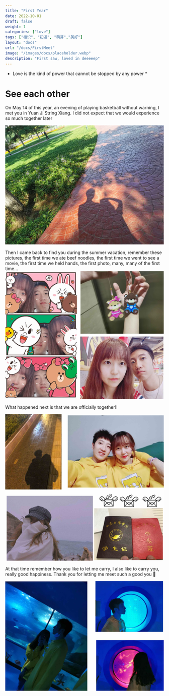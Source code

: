 ```yaml
---
title: "First Year"
date: 2022-10-01
draft: false
weight: 1
categories: ["love"]
tags: ["相识", "初遇", "萌芽","美好"]
layout: "docs"
url: "/docs/FirstMeet"
image: "/images/docs/placeholder.webp"
description: "First saw, loved in deeeeep"
---
```

* Love is the kind of power that cannot be stopped by any power *

# See each other

On May 14 of this year, an evening of playing basketball without warning, I met you in Yuan Ji String Xiang. I did not expect that we would experience so much together later

![](FirstMeet.webp "See each other")

Then I came back to find you during the summer vacation, remember these pictures, the first time we ate beef noodles, the first time we went to see a movie, the first time we held hands, the first photo, many, many of the first time...
![](Summer.jpg "")

What happened next is that we are officially together!!

![](Together.jpg "Two People")

At that time remember how you like to let me carry, I also like to carry you, really good happiness. Thank you for letting me meet such a good you 💖
 

![](ocean.jpg "Cute Couple")
